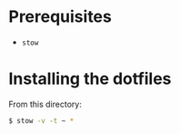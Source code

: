 # Prerequisites

- `stow`

# Installing the dotfiles

From this directory:

```bash
$ stow -v -t ~ *
```

